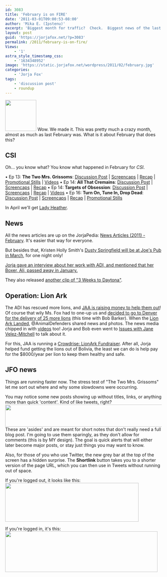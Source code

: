 ```yaml
---
id: 3083
title: 'February is on FIRE'
date: '2011-03-01T09:00:53-08:00'
author: 'Mika E. (Ipstenu)'
excerpt: 'Biggest month for traffic?  Check.  Biggest news of the last couple years?  Check.  2011 is on fire, baby!'
layout: post
guid: 'https://jorjafox.net/?p=3083'
permalink: /2011/february-is-on-fire/
Views:
    - '1'
astra_style_timestamp_css:
    - '1634348952'
image: 'https://static.jorjafox.net/wordpress/2011/02/february.jpg'
categories:
    - 'Jorja Fox'
tags:
    - 'discussion post'
    - roundup
---
```


<img src="//static.jorjafox.net/wordpress/2011/02/february-100x100.jpg" alt="" title="february" width="100" height="100" class="alignleft size-thumbnail wp-image-3084" /> Wow. We made it.  This was pretty much a crazy month, almost as much as last February was.  What is it about February that does this?

<h2>CSI</h2>

Oh... you know what? You know what happened in February for <em>CSI</em>.

&bull; Ep 13: <strong>The Two Mrs. Grissoms</strong>: <a href="https://jorjafox.net/2011/csi-11x13-the-two-mrs-grissoms/">Discussion Post</a> | <a href="https://jorjafox.net/gallery/tv/csi/season11/2mrsgris">Screencaps</a> | <a href="https://jorjafox.net/wiki/The_Two_Mrs._Grissoms">Recap</a> | <a href="https://jorjafox.net/2011/csi-11x13-the-two-mrs-grissoms-stills/">Promotional Stills</a> | <a href="https://jorjafox.net/2011/csi-11x13-the-two-mrs-grissoms-videos/">Videos</a>
&bull; Ep 14: <strong>All That Cremains</strong>: <a href="https://jorjafox.net/2011/csi-11x14-all-that-cremains/">Discussion Post</a> | <a href="https://jorjafox.net/gallery/tv/csi/season11/cremains">Screencaps</a> | <a href="https://jorjafox.net/wiki/All_That_Cremains">Recap</a>
&bull; Ep 14: <strong>Targets of Obsession</strong>: <a href="https://jorjafox.net/2011/csi-11x15-targets-of-obsession/">Discussion Post</a> | <a href="https://jorjafox.net/gallery/tv/csi/season11/targets/">Screencaps</a> | <a href="https://jorjafox.net/wiki/Targets_of_Obsession">Recap</a> | <a href="https://jorjafox.net/2011/csi-11x16-targets-of-obsession-video/">Videos</a>
&bull; Ep 16: <strong>Turn On, Tune In, Drop Dead</strong>: <a href="https://jorjafox.net/2011/csi-11x16-turn-on-tune-in-drop-dead/">Discussion Post</a> | <a href="https://jorjafox.net/gallery/tv/csi/season11/totidd">Screencaps</a> | <a href="https://jorjafox.net/wiki/Turn_On_Tune_In_Drop_Dead">Recap</a> | <a href="https://jorjafox.net/2011/csi-11x16-turn-on-tune-in-drop-dead-promo-pictures/">Promotional Stills</a>

In April we'll get <a href="https://jorjafox.net/2011/lady-heather-returns-to-csi/">Lady Heather</a>.

<h2>News</h2>
All the news articles are up on the JorjaPedia: <a href="https://jorjafox.net/wiki/News_Articles_(2011)#February">News Articles (2011) - February</a>.  It's easier that way for everyone.

But besides that, Kristen Holly Smith's <a href="https://jorjafox.net/2011/dusty-springfield-at-joes-pub/">Dusty Springfield will be at Joe's Pub in March</a>, for one night only!

<a href="https://jorjafox.net/2011/pets-in-the-city-rip-ali/">Jorja gave an interview about her work with ADI, and mentioned that her Boxer, Ali, passed away in January.</a>

They also released <a href="https://jorjafox.net/2011/3-weeks-to-daytona-teaser-redux/">another clip of "3 Weeks to Daytona"</a>.

<h2>Operation: Lion Ark</h2>
The ADI has rescued more lions, and <a href="https://jorjafox.net/2011/spring-fundraiser-operation-lion-ark/">JAA is raising money to help them out</a>!  Of course that wily Ms. Fox had to one-up us and <a href="https://jorjafox.net/2011/jorja-on-hand-for-operation-lion-ark/">decided to go to Denver for the delivery of 25 more lions</a> (this time with Bob Barker).  When the <a href="https://jorjafox.net/2011/the-lion-ark-has-landed/">Lion Ark Landed</a>, @AnimalDefenders shared news and photos.  The news media chipped in with <a href="https://jorjafox.net/2011/operation-lion-ark-videos/">videos</a> too! Jorja and Bob even went to <a href="https://jorjafox.net/2011/adi-and-issues-with-jane-velez-mitchell/">Issues with Jane Velez-Mitchell</a> to talk about it.

For this, JAA is running a  <a href="http://www.crowdrise.com/lionark/fundraiser/jorjafoxonline">Crowdrise: LionArk Fundraiser</a>.  After all, Jorja helped fund getting the lions out of Bolivia, the least we can do is help pay for the $8000/year per lion to keep them healthy and safe.

<h2>JFO news</h2>
Things are running faster now.  The stress test of "The Two Mrs. Grissoms" let me sort out where and why some slowdowns were occurring.

You may notice some new posts showing up without titles, links, or anything more than quick 'content'.  Kind of like tweets, right?  
<img src="//static.jorjafox.net/wordpress/2011/03/example-aside.jpg" alt="" title="example-aside" width="611" height="71" class="aligncenter size-full wp-image-3121" />
These are 'asides' and are meant for short notes that don't really need a full blog post.  I'm going to use them sparingly, as they don't allow for comments (this is by MY design).  The goal is quick alerts that will either later become major posts, or stay just things you may want to know.

Also, for those of you who use Twitter, the new grey bar at the top of the screen has a hidden surprise.  The <strong>Shortlink</strong> button takes you to a shorter version of the page URL, which you can then use in Tweets without running out of space.

If you're logged out, it looks like this:
<img src="//static.jorjafox.net/wordpress/2011/03/loggedoutshort.png" alt="" title="loggedoutshort" width="429" height="125" class="aligncenter size-full wp-image-3132" />

If you're logged in, it's this:
<img src="//static.jorjafox.net/wordpress/2011/03/loggedinshort.png" alt="" title="loggedinshort" width="490" height="131" class="aligncenter size-full wp-image-3133" />